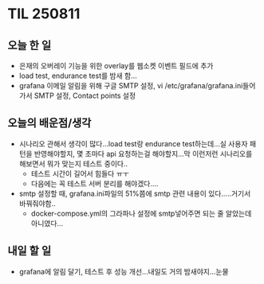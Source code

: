 # TIL 250811

## 오늘 한 일
- 은재의 오버레이 기능을 위한 overlay를 웹소켓 이벤트 필드에 추가
- load test, endurance test를 밤새 함...
- grafana 이메일 알림을 위해 구글 SMTP 설정, vi /etc/grafana/grafana.ini들어가서 SMTP 설정, Contact points 설정

## 오늘의 배운점/생각
- 시나리오 관해서 생각이 많다...load test랑 endurance test하는데...실 사용자 패턴을 반영해야할지, 몇 초마다 api 요청하는걸 해야할지...막 이런저런 시나리오를 해보면서 뭐가 맞는지 테스트 중이다..
    - 테스트 시간이 길어서 힘들다 ㅠㅜ
    - 다음에는 꼭 테스트 서버 분리를 해야겠다....
- smtp 설정할 때, grafana.ini파일의 51%쯤에 smtp 관련 내용이 있다.....거기서 바꿔줘야함..
    - docker-compose.yml의 그라파나 설정에 smtp넣어주면 되는 줄 알았는데 아니였다...

## 내일 할 일
- grafana에 알림 달기, 테스트 후 성능 개선...내일도 거의 밤새야지...눈물